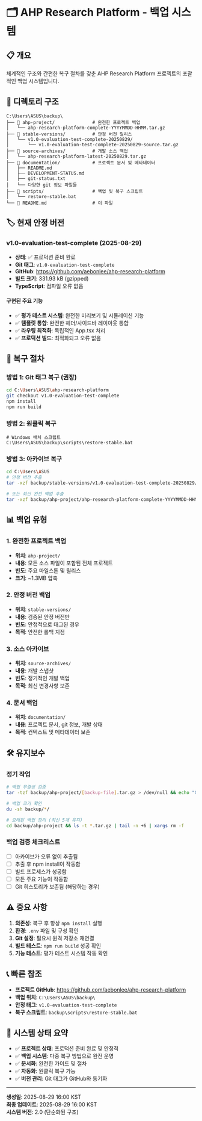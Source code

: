# 🗂️ AHP Research Platform - 백업 시스템

## 📋 개요
체계적인 구조와 간편한 복구 절차를 갖춘 AHP Research Platform 프로젝트의 포괄적인 백업 시스템입니다.

## 📁 디렉토리 구조

```
C:\Users\ASUS\backup\
├── 📂 ahp-project/              # 완전한 프로젝트 백업
│   └── ahp-research-platform-complete-YYYYMMDD-HHMM.tar.gz
├── 📂 stable-versions/          # 안정 버전 릴리스
│   └── v1.0-evaluation-test-complete-20250829/
│       └── v1.0-evaluation-test-complete-20250829-source.tar.gz
├── 📂 source-archives/          # 개발 소스 백업
│   └── ahp-research-platform-latest-20250829.tar.gz
├── 📂 documentation/            # 프로젝트 문서 및 메타데이터
│   ├── README.md
│   ├── DEVELOPMENT-STATUS.md
│   ├── git-status.txt
│   └── 다양한 git 정보 파일들
├── 📂 scripts/                  # 백업 및 복구 스크립트
│   └── restore-stable.bat
└── 📄 README.md                 # 이 파일
```

## 🏷️ 현재 안정 버전

### v1.0-evaluation-test-complete (2025-08-29)
- **상태**: ✅ 프로덕션 준비 완료
- **Git 태그**: `v1.0-evaluation-test-complete`
- **GitHub**: https://github.com/aebonlee/ahp-research-platform
- **빌드 크기**: 331.93 kB (gzipped)
- **TypeScript**: 컴파일 오류 없음

#### 구현된 주요 기능
- ✅ **평가 테스트 시스템**: 완전한 미리보기 및 시뮬레이션 기능
- ✅ **템플릿 통합**: 완전한 헤더/사이드바 레이아웃 통합
- ✅ **라우팅 최적화**: 독립적인 App.tsx 처리
- ✅ **프로덕션 빌드**: 최적화되고 오류 없음

## 🔄 복구 절차

### 방법 1: Git 태그 복구 (권장)
```bash
cd C:\Users\ASUS\ahp-research-platform
git checkout v1.0-evaluation-test-complete
npm install
npm run build
```

### 방법 2: 원클릭 복구
```batch
# Windows 배치 스크립트
C:\Users\ASUS\backup\scripts\restore-stable.bat
```

### 방법 3: 아카이브 복구
```bash
cd C:\Users\ASUS
# 안정 버전 추출
tar -xzf backup/stable-versions/v1.0-evaluation-test-complete-20250829/v1.0-evaluation-test-complete-20250829-source.tar.gz

# 또는 최신 완전 백업 추출
tar -xzf backup/ahp-project/ahp-research-platform-complete-YYYYMMDD-HHMM.tar.gz
```

## 📊 백업 유형

### 1. 완전한 프로젝트 백업
- **위치**: `ahp-project/`
- **내용**: 모든 소스 파일이 포함된 전체 프로젝트
- **빈도**: 주요 마일스톤 및 릴리스
- **크기**: ~1.3MB 압축

### 2. 안정 버전 백업
- **위치**: `stable-versions/`
- **내용**: 검증된 안정 버전만
- **빈도**: 안정적으로 태그된 경우
- **목적**: 안전한 롤백 지점

### 3. 소스 아카이브
- **위치**: `source-archives/`
- **내용**: 개발 스냅샷
- **빈도**: 정기적인 개발 백업
- **목적**: 최신 변경사항 보존

### 4. 문서 백업
- **위치**: `documentation/`
- **내용**: 프로젝트 문서, git 정보, 개발 상태
- **목적**: 컨텍스트 및 메타데이터 보존

## 🛠️ 유지보수

### 정기 작업
```bash
# 백업 무결성 검증
tar -tzf backup/ahp-project/[backup-file].tar.gz > /dev/null && echo "OK"

# 백업 크기 확인
du -sh backup/*/

# 오래된 백업 정리 (최신 5개 유지)
cd backup/ahp-project && ls -t *.tar.gz | tail -n +6 | xargs rm -f
```

### 백업 검증 체크리스트
- [ ] 아카이브가 오류 없이 추출됨
- [ ] 추출 후 npm install이 작동함
- [ ] 빌드 프로세스가 성공함
- [ ] 모든 주요 기능이 작동함
- [ ] Git 히스토리가 보존됨 (해당하는 경우)

## ⚠️ 중요 사항

1. **의존성**: 복구 후 항상 `npm install` 실행
2. **환경**: `.env` 파일 및 구성 확인
3. **Git 설정**: 필요시 원격 저장소 재연결
4. **빌드 테스트**: `npm run build` 성공 확인
5. **기능 테스트**: 평가 테스트 시스템 작동 확인

## 📞 빠른 참조

- **프로젝트 GitHub**: https://github.com/aebonlee/ahp-research-platform
- **백업 위치**: `C:\Users\ASUS\backup\`
- **안정 태그**: `v1.0-evaluation-test-complete`
- **복구 스크립트**: `backup\scripts\restore-stable.bat`

## 🎯 시스템 상태 요약

- ✅ **프로젝트 상태**: 프로덕션 준비 완료 및 안정적
- ✅ **백업 시스템**: 다중 복구 방법으로 완전 운영
- ✅ **문서화**: 완전한 가이드 및 절차
- ✅ **자동화**: 원클릭 복구 가능
- ✅ **버전 관리**: Git 태그가 GitHub와 동기화

---
**생성일**: 2025-08-29 16:00 KST  
**최종 업데이트**: 2025-08-29 16:00 KST  
**시스템 버전**: 2.0 (단순화된 구조)